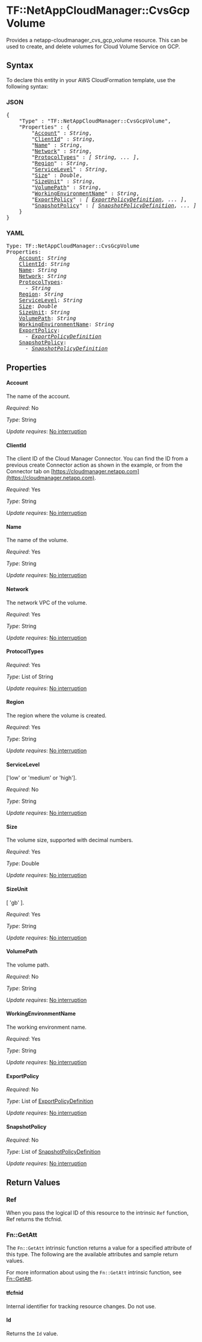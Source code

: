 # TF::NetAppCloudManager::CvsGcpVolume

Provides a netapp-cloudmanager_cvs_gcp_volume resource. This can be used to create, and delete volumes for Cloud Volume Service on GCP.

## Syntax

To declare this entity in your AWS CloudFormation template, use the following syntax:

### JSON

<pre>
{
    "Type" : "TF::NetAppCloudManager::CvsGcpVolume",
    "Properties" : {
        "<a href="#account" title="Account">Account</a>" : <i>String</i>,
        "<a href="#clientid" title="ClientId">ClientId</a>" : <i>String</i>,
        "<a href="#name" title="Name">Name</a>" : <i>String</i>,
        "<a href="#network" title="Network">Network</a>" : <i>String</i>,
        "<a href="#protocoltypes" title="ProtocolTypes">ProtocolTypes</a>" : <i>[ String, ... ]</i>,
        "<a href="#region" title="Region">Region</a>" : <i>String</i>,
        "<a href="#servicelevel" title="ServiceLevel">ServiceLevel</a>" : <i>String</i>,
        "<a href="#size" title="Size">Size</a>" : <i>Double</i>,
        "<a href="#sizeunit" title="SizeUnit">SizeUnit</a>" : <i>String</i>,
        "<a href="#volumepath" title="VolumePath">VolumePath</a>" : <i>String</i>,
        "<a href="#workingenvironmentname" title="WorkingEnvironmentName">WorkingEnvironmentName</a>" : <i>String</i>,
        "<a href="#exportpolicy" title="ExportPolicy">ExportPolicy</a>" : <i>[ <a href="exportpolicydefinition.md">ExportPolicyDefinition</a>, ... ]</i>,
        "<a href="#snapshotpolicy" title="SnapshotPolicy">SnapshotPolicy</a>" : <i>[ <a href="snapshotpolicydefinition.md">SnapshotPolicyDefinition</a>, ... ]</i>
    }
}
</pre>

### YAML

<pre>
Type: TF::NetAppCloudManager::CvsGcpVolume
Properties:
    <a href="#account" title="Account">Account</a>: <i>String</i>
    <a href="#clientid" title="ClientId">ClientId</a>: <i>String</i>
    <a href="#name" title="Name">Name</a>: <i>String</i>
    <a href="#network" title="Network">Network</a>: <i>String</i>
    <a href="#protocoltypes" title="ProtocolTypes">ProtocolTypes</a>: <i>
      - String</i>
    <a href="#region" title="Region">Region</a>: <i>String</i>
    <a href="#servicelevel" title="ServiceLevel">ServiceLevel</a>: <i>String</i>
    <a href="#size" title="Size">Size</a>: <i>Double</i>
    <a href="#sizeunit" title="SizeUnit">SizeUnit</a>: <i>String</i>
    <a href="#volumepath" title="VolumePath">VolumePath</a>: <i>String</i>
    <a href="#workingenvironmentname" title="WorkingEnvironmentName">WorkingEnvironmentName</a>: <i>String</i>
    <a href="#exportpolicy" title="ExportPolicy">ExportPolicy</a>: <i>
      - <a href="exportpolicydefinition.md">ExportPolicyDefinition</a></i>
    <a href="#snapshotpolicy" title="SnapshotPolicy">SnapshotPolicy</a>: <i>
      - <a href="snapshotpolicydefinition.md">SnapshotPolicyDefinition</a></i>
</pre>

## Properties

#### Account

The name of the account.

_Required_: No

_Type_: String

_Update requires_: [No interruption](https://docs.aws.amazon.com/AWSCloudFormation/latest/UserGuide/using-cfn-updating-stacks-update-behaviors.html#update-no-interrupt)

#### ClientId

The client ID of the Cloud Manager Connector. You can find the ID from a previous create Connector action as shown in the example, or from the Connector tab on [https://cloudmanager.netapp.com](https://cloudmanager.netapp.com).

_Required_: Yes

_Type_: String

_Update requires_: [No interruption](https://docs.aws.amazon.com/AWSCloudFormation/latest/UserGuide/using-cfn-updating-stacks-update-behaviors.html#update-no-interrupt)

#### Name

The name of the volume.

_Required_: Yes

_Type_: String

_Update requires_: [No interruption](https://docs.aws.amazon.com/AWSCloudFormation/latest/UserGuide/using-cfn-updating-stacks-update-behaviors.html#update-no-interrupt)

#### Network

The network VPC of the volume.

_Required_: Yes

_Type_: String

_Update requires_: [No interruption](https://docs.aws.amazon.com/AWSCloudFormation/latest/UserGuide/using-cfn-updating-stacks-update-behaviors.html#update-no-interrupt)

#### ProtocolTypes

_Required_: Yes

_Type_: List of String

_Update requires_: [No interruption](https://docs.aws.amazon.com/AWSCloudFormation/latest/UserGuide/using-cfn-updating-stacks-update-behaviors.html#update-no-interrupt)

#### Region

The region where the volume is created.

_Required_: Yes

_Type_: String

_Update requires_: [No interruption](https://docs.aws.amazon.com/AWSCloudFormation/latest/UserGuide/using-cfn-updating-stacks-update-behaviors.html#update-no-interrupt)

#### ServiceLevel

['low' or 'medium' or 'high'].

_Required_: No

_Type_: String

_Update requires_: [No interruption](https://docs.aws.amazon.com/AWSCloudFormation/latest/UserGuide/using-cfn-updating-stacks-update-behaviors.html#update-no-interrupt)

#### Size

The volume size, supported with decimal numbers.

_Required_: Yes

_Type_: Double

_Update requires_: [No interruption](https://docs.aws.amazon.com/AWSCloudFormation/latest/UserGuide/using-cfn-updating-stacks-update-behaviors.html#update-no-interrupt)

#### SizeUnit

[ 'gb' ].

_Required_: Yes

_Type_: String

_Update requires_: [No interruption](https://docs.aws.amazon.com/AWSCloudFormation/latest/UserGuide/using-cfn-updating-stacks-update-behaviors.html#update-no-interrupt)

#### VolumePath

The volume path.

_Required_: No

_Type_: String

_Update requires_: [No interruption](https://docs.aws.amazon.com/AWSCloudFormation/latest/UserGuide/using-cfn-updating-stacks-update-behaviors.html#update-no-interrupt)

#### WorkingEnvironmentName

The working environment name.

_Required_: Yes

_Type_: String

_Update requires_: [No interruption](https://docs.aws.amazon.com/AWSCloudFormation/latest/UserGuide/using-cfn-updating-stacks-update-behaviors.html#update-no-interrupt)

#### ExportPolicy

_Required_: No

_Type_: List of <a href="exportpolicydefinition.md">ExportPolicyDefinition</a>

_Update requires_: [No interruption](https://docs.aws.amazon.com/AWSCloudFormation/latest/UserGuide/using-cfn-updating-stacks-update-behaviors.html#update-no-interrupt)

#### SnapshotPolicy

_Required_: No

_Type_: List of <a href="snapshotpolicydefinition.md">SnapshotPolicyDefinition</a>

_Update requires_: [No interruption](https://docs.aws.amazon.com/AWSCloudFormation/latest/UserGuide/using-cfn-updating-stacks-update-behaviors.html#update-no-interrupt)

## Return Values

### Ref

When you pass the logical ID of this resource to the intrinsic `Ref` function, Ref returns the tfcfnid.

### Fn::GetAtt

The `Fn::GetAtt` intrinsic function returns a value for a specified attribute of this type. The following are the available attributes and sample return values.

For more information about using the `Fn::GetAtt` intrinsic function, see [Fn::GetAtt](https://docs.aws.amazon.com/AWSCloudFormation/latest/UserGuide/intrinsic-function-reference-getatt.html).

#### tfcfnid

Internal identifier for tracking resource changes. Do not use.

#### Id

Returns the <code>Id</code> value.


